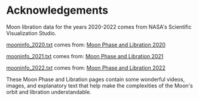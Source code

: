 # Acknowledgements

Moon libration data for the years 2020-2022 comes from NASA's Scientific Visualization Studio.

[mooninfo_2020.txt](https://svs.gsfc.nasa.gov/vis/a000000/a004700/a004768/mooninfo_2020.txt)
comes from: [Moon Phase and Libration 2020](https://svs.gsfc.nasa.gov/4768)

[mooninfo_2021.txt](https://svs.gsfc.nasa.gov/vis/a000000/a004800/a004874/mooninfo_2021.txt)
comes from: [Moon Phase and Libration 2021](https://svs.gsfc.nasa.gov/4874)

[mooninfo_2022.txt](https://svs.gsfc.nasa.gov/vis/a000000/a004900/a004955/mooninfo_2022.txt)
comes from: [Moon Phase and Libration 2022](https://svs.gsfc.nasa.gov/4955)

These Moon Phase and Libration pages contain some wonderful videos, images, and explanatory text that
help make the complexities of the Moon's orbit and libration understandable.
